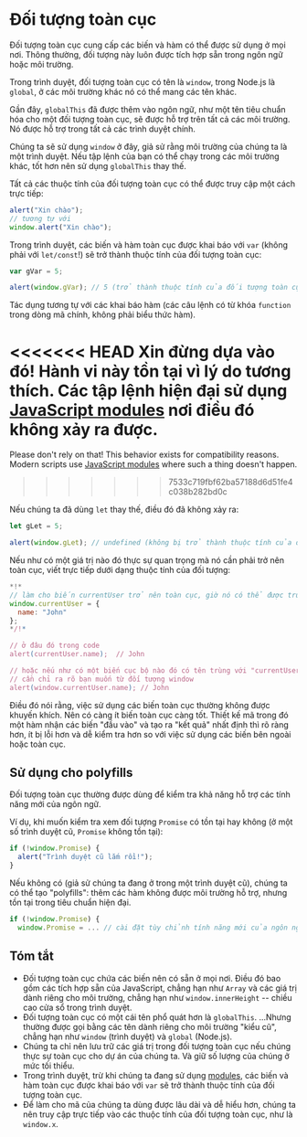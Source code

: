 # Đối tượng toàn cục

Đối tượng toàn cục cung cấp các biến và hàm có thể được sử dụng ở mọi nơi. Thông thường, đối tượng này luôn được tích hợp sẵn trong ngôn ngữ hoặc môi trường.

Trong trình duyệt, đối tượng toàn cục có tên là `window`, trong Node.js là `global`, ở các môi trường khác nó có thể mang các tên khác.

Gần đây, `globalThis` đã được thêm vào ngôn ngữ, như một tên tiêu chuẩn hóa cho một đối tượng toàn cục, sẽ được hỗ trợ trên tất cả các môi trường. Nó được hỗ trợ trong tất cả các trình duyệt chính.

Chúng ta sẽ sử dụng `window` ở đây, giả sử rằng môi trường của chúng ta là một trình duyệt. Nếu tập lệnh của bạn có thể chạy trong các môi trường khác, tốt hơn nên sử dụng `globalThis` thay thế.

Tất cả các thuộc tính của đối tượng toàn cục có thể được truy cập một cách trực tiếp:

```js run
alert("Xin chào");
// tương tự với
window.alert("Xin chào");
```

Trong trình duyệt, các biến và hàm toàn cục được khai báo với `var` (không phải với `let/const`!) sẽ trở thành thuộc tính của đối tượng toàn cục:

```js run untrusted refresh
var gVar = 5;

alert(window.gVar); // 5 (trở thành thuộc tính của đối tượng toàn cục)
```

Tác dụng tương tự với các khai báo hàm (các câu lệnh có từ khóa `function` trong dòng mã chính, không phải biểu thức hàm).

<<<<<<< HEAD
Xin đừng dựa vào đó! Hành vi này tồn tại vì lý do tương thích. Các tập lệnh hiện đại sử dụng [JavaScript modules](info:modules) nơi điều đó không xảy ra được.
=======
Please don't rely on that! This behavior exists for compatibility reasons. Modern scripts use [JavaScript modules](info:modules) where such a thing doesn't happen.
>>>>>>> 7533c719fbf62ba57188d6d51fe4c038b282bd0c

Nếu chúng ta đã dùng `let` thay thế, điều đó đã không xảy ra:

```js run untrusted refresh
let gLet = 5;

alert(window.gLet); // undefined (không bị trở thành thuộc tính của đối tượng toàn cục)
```

Nếu như có một giá trị nào đó thực sự quan trọng mà nó cần phải trở nên toàn cục, viết trực tiếp dưới dạng thuộc tính của đối tượng:

```js run
*!*
// làm cho biến currentUser trở nên toàn cục, giờ nó có thể được truy cập ở mọi nơi
window.currentUser = {
  name: "John"
};
*/!*

// ở đâu đó trong code
alert(currentUser.name);  // John

// hoặc nếu như có một biến cục bộ nào đó có tên trùng với "currentUser"
// cần chỉ ra rõ bạn muốn từ đối tượng window
alert(window.currentUser.name); // John
```

Điều đó nói rằng, việc sử dụng các biến toàn cục thường không được khuyến khích. Nên có càng ít biến toàn cục càng tốt. Thiết kế mã trong đó một hàm nhận các biến "đầu vào" và tạo ra "kết quả" nhất định thì rõ ràng hơn, ít bị lỗi hơn và dễ kiểm tra hơn so với việc sử dụng các biến bên ngoài hoặc toàn cục.

## Sử dụng cho polyfills

Đối tượng toàn cục thường được dùng để kiểm tra khả năng hỗ trợ các tính năng mới của ngôn ngữ.

Ví dụ, khi muốn kiểm tra xem đối tượng `Promise` có tồn tại hay không (ở một số trình duyệt cũ, `Promise` không tồn tại):
```js run
if (!window.Promise) {
  alert("Trình duyệt cũ lắm rồi!");
}
```

Nếu không có (giả sử chúng ta đang ở trong một trình duyệt cũ), chúng ta có thể tạo "polyfills": thêm các hàm không được môi trường hỗ trợ, nhưng tồn tại trong tiêu chuẩn hiện đại.

```js run
if (!window.Promise) {
  window.Promise = ... // cài đặt tùy chỉnh tính năng mới của ngôn ngữ
```

## Tóm tắt

- Đối tượng toàn cục chứa các biến nên có sẵn ở mọi nơi.
    Điều đó bao gồm các tích hợp sẵn của JavaScript, chẳng hạn như `Array` và các giá trị dành riêng cho môi trường, chẳng hạn như `window.innerHeight` -- chiều cao cửa sổ trong trình duyệt.
- Đối tượng toàn cục có một cái tên phổ quát hơn là `globalThis`.
    ...Nhưng thường được gọi bằng các tên dành riêng cho môi trường "kiểu cũ", chẳng hạn như `window` (trình duyệt) và `global` (Node.js).
- Chúng ta chỉ nên lưu trữ các giá trị trong đối tượng toàn cục nếu chúng thực sự toàn cục cho dự án của chúng ta. Và giữ số lượng của chúng ở mức tối thiểu.
- Trong trình duyệt, trừ khi chúng ta đang sử dụng [modules](info:modules), các biến và hàm toàn cục được khai báo với `var` sẽ trở thành thuộc tính của đối tượng toàn cục.
- Để làm cho mã của chúng ta dùng được lâu dài và dễ hiểu hơn, chúng ta nên truy cập trực tiếp vào các thuộc tính của đối tượng toàn cục, như là `window.x`.
